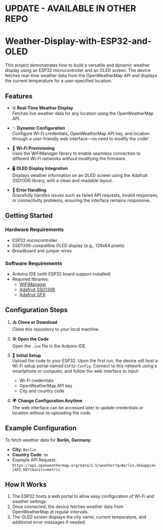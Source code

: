 # UPDATE - AVAILABLE IN OTHER REPO

# Weather-Display-with-ESP32-and-OLED  

This project demonstrates how to build a versatile and dynamic weather display using an ESP32 microcontroller and an OLED screen. The device fetches real-time weather data from the OpenWeatherMap API and displays the current temperature for a user-specified location.  

## Features  

- 🌐 **Real-Time Weather Display**  
  Fetches live weather data for any location using the OpenWeatherMap API.  

- ✨ **Dynamic Configuration**  
  Configure Wi-Fi credentials, OpenWeatherMap API key, and location through a user-friendly web interface—no need to modify the code!  

- 📶 **Wi-Fi Provisioning**  
  Uses the WiFiManager library to enable seamless connection to different Wi-Fi networks without modifying the firmware.  

- 🖥️ **OLED Display Integration**  
  Displays weather information on an OLED screen using the Adafruit SSD1306 library, with a clean and readable layout.  

- 🚨 **Error Handling**  
  Gracefully handles issues such as failed API requests, invalid responses, or connectivity problems, ensuring the interface remains responsive.  

## Getting Started  

### Hardware Requirements  

- ESP32 microcontroller  
- SSD1306-compatible OLED display (e.g., 128x64 pixels)  
- Breadboard and jumper wires  

### Software Requirements  

- Arduino IDE (with ESP32 board support installed)  
- Required libraries:  
  - [WiFiManager](https://github.com/tzapu/WiFiManager)  
  - [Adafruit SSD1306](https://github.com/adafruit/Adafruit_SSD1306)  
  - [Adafruit GFX](https://github.com/adafruit/Adafruit-GFX-Library)  

## Configuration Steps  

1. 📥 **Clone or Download**  
   Clone this repository to your local machine.  

2. 🛠️ **Open the Code**  
   Open the `.ino` file in the Arduino IDE.  

3. 🔧 **Initial Setup**  
   Upload the code to your ESP32. Upon the first run, the device will host a Wi-Fi setup portal named `ESP32-Config`. Connect to this network using a smartphone or computer, and follow the web interface to input:  
   - Wi-Fi credentials  
   - OpenWeatherMap API key  
   - City and country code  

4. 🌍 **Change Configuration Anytime**  
   The web interface can be accessed later to update credentials or location without re-uploading the code.  

## Example Configuration  

To fetch weather data for **Berlin, Germany**:  
- **City**: `Berlin`  
- **Country Code**: `de`  
- Example API Request:  
  `https://api.openweathermap.org/data/2.5/weather?q=Berlin,de&appid=[API_KEY]&units=metric`  

## How It Works  

1. The ESP32 hosts a web portal to allow easy configuration of Wi-Fi and weather settings.  
2. Once connected, the device fetches weather data from OpenWeatherMap at regular intervals.  
3. The OLED screen displays the city name, current temperature, and additional error messages if needed.  

